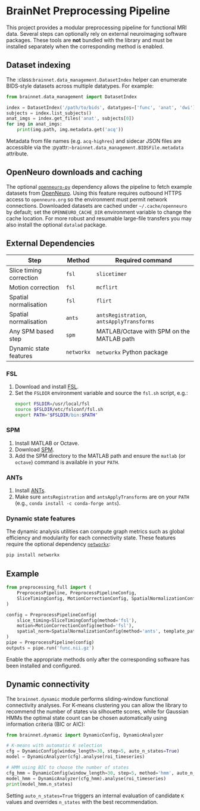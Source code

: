 # BrainNet Preprocessing Pipeline

This project provides a modular preprocessing pipeline for functional MRI data. Several steps can optionally rely on external neuroimaging software packages. These tools are **not** bundled with the library and must be installed separately when the corresponding method is enabled.

## Dataset indexing

The :class:`brainnet.data_management.DatasetIndex` helper can enumerate
BIDS‑style datasets across multiple datatypes. For example:

```python
from brainnet.data_management import DatasetIndex

index = DatasetIndex('/path/to/bids', datatypes=['func', 'anat', 'dwi'])
subjects = index.list_subjects()
anat_imgs = index.get_files('anat', subjects[0])
for img in anat_imgs:
    print(img.path, img.metadata.get('acq'))
```

Metadata from file names (e.g. ``acq-highres``) and sidecar JSON files
are accessible via the :pyattr:`~brainnet.data_management.BIDSFile.metadata`
attribute.

## OpenNeuro downloads and caching

The optional [`openneuro-py`](https://github.com/brainlife/openneuro-py)
dependency allows the pipeline to fetch example datasets from
[OpenNeuro](https://openneuro.org). Using this feature requires outbound
HTTPS access to `openneuro.org` so the environment must permit network
connections. Downloaded datasets are cached under
`~/.cache/openneuro` by default; set the `OPENNEURO_CACHE_DIR`
environment variable to change the cache location. For more robust and
resumable large-file transfers you may also install the optional
`datalad` package.

## External Dependencies

| Step | Method | Required command |
|------|--------|-----------------|
| Slice timing correction | `fsl` | `slicetimer` |
| Motion correction | `fsl` | `mcflirt` |
| Spatial normalisation | `fsl` | `flirt` |
| Spatial normalisation | `ants` | `antsRegistration`, `antsApplyTransforms` |
| Any SPM based step | `spm` | MATLAB/Octave with SPM on the MATLAB path |
| Dynamic state features | `networkx` | `networkx` Python package |

### FSL

1. Download and install [FSL](https://fsl.fmrib.ox.ac.uk/fsl/fslwiki/FslInstallation).
2. Set the `FSLDIR` environment variable and source the `fsl.sh` script, e.g.:
   ```bash
   export FSLDIR=/usr/local/fsl
   source $FSLDIR/etc/fslconf/fsl.sh
   export PATH="$FSLDIR/bin:$PATH"
   ```

### SPM

1. Install MATLAB or Octave.
2. Download [SPM](https://www.fil.ion.ucl.ac.uk/spm/software/).
3. Add the SPM directory to the MATLAB path and ensure the `matlab` (or `octave`) command is available in your `PATH`.

### ANTs

1. Install [ANTs](https://antsx.github.io/).
2. Make sure `antsRegistration` and `antsApplyTransforms` are on your `PATH` (e.g., `conda install -c conda-forge ants`).

### Dynamic state features

The dynamic analysis utilities can compute graph metrics such as
global efficiency and modularity for each connectivity state. These
features require the optional dependency [`networkx`](https://networkx.org/):

```bash
pip install networkx
```

## Example

```python
from preprocessing_full import (
    PreprocessPipeline, PreprocessPipelineConfig,
    SliceTimingConfig, MotionCorrectionConfig, SpatialNormalizationConfig
)

config = PreprocessPipelineConfig(
    slice_timing=SliceTimingConfig(method='fsl'),
    motion=MotionCorrectionConfig(method='fsl'),
    spatial_norm=SpatialNormalizationConfig(method='ants', template_path='tpl.nii.gz')
)
pipe = PreprocessPipeline(config)
outputs = pipe.run('func.nii.gz')
```

Enable the appropriate methods only after the corresponding software has been installed and configured.

## Dynamic connectivity

The `brainnet.dynamic` module performs sliding-window functional connectivity analyses. For K‑means clustering you can allow
the library to recommend the number of states via silhouette scores, while for Gaussian HMMs the optimal state count can be chosen automatically using information criteria (BIC or AIC):

```python
from brainnet.dynamic import DynamicConfig, DynamicAnalyzer

# K-means with automatic K selection
cfg = DynamicConfig(window_length=30, step=5, auto_n_states=True)
model = DynamicAnalyzer(cfg).analyse(roi_timeseries)

# HMM using BIC to choose the number of states
cfg_hmm = DynamicConfig(window_length=30, step=5, method='hmm', auto_n_states=True, n_states_criterion='bic')
model_hmm = DynamicAnalyzer(cfg_hmm).analyse(roi_timeseries)
print(model_hmm.n_states)
```

Setting `auto_n_states=True` triggers an internal evaluation of candidate `K` values and overrides `n_states` with the best recommendation.

